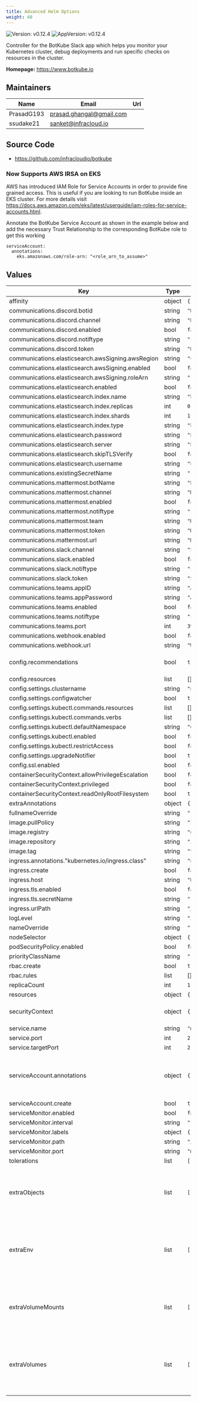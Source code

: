 ```yaml
---
title: Advanced Helm Options
weight: 40
---
```


![Version: v0.12.4](https://img.shields.io/badge/Version-v0.12.4-informational?style=flat-square) ![AppVersion: v0.12.4](https://img.shields.io/badge/AppVersion-v0.12.4-informational?style=flat-square)

Controller for the BotKube Slack app which helps you monitor your Kubernetes cluster, debug deployments and run specific checks on resources in the cluster.

**Homepage:** <https://www.botkube.io>

## Maintainers

| Name | Email | Url |
| ---- | ------ | --- |
| PrasadG193 | prasad.ghangal@gmail.com |  |
| ssudake21 | sanket@infracloud.io |  |

## Source Code

* <https://github.com/infracloudio/botkube>

### Now Supports AWS IRSA on EKS

AWS has introduced IAM Role for Service Accounts in order to provide fine grained access. This is useful if you are looking to run BotKube inside an EKS cluster. For more details visit https://docs.aws.amazon.com/eks/latest/userguide/iam-roles-for-service-accounts.html.

Annotate the BotKube Service Account as shown in the example below and add the necessary Trust Relationship to the corresponding BotKube role to get this working

```
serviceAccount:
  annotations:
    eks.amazonaws.com/role-arn: "<role_arn_to_assume>"
```

## Values

| Key                                               | Type   | Default                              | Description                                                                                                                                                                                                                                   |
|---------------------------------------------------|--------|--------------------------------------|-----------------------------------------------------------------------------------------------------------------------------------------------------------------------------------------------------------------------------------------------|
| affinity                                          | object | `{}`                                 |                                                                                                                                                                                                                                               |
| communications.discord.botid                      | string | `"DISCORD_BOT_ID"`                   |                                                                                                                                                                                                                                               |
| communications.discord.channel                    | string | `"DISCORD_CHANNEL_ID"`               |                                                                                                                                                                                                                                               |
| communications.discord.enabled                    | bool   | `false`                              |                                                                                                                                                                                                                                               |
| communications.discord.notiftype                  | string | `"short"`                            |                                                                                                                                                                                                                                               |
| communications.discord.token                      | string | `"DISCORD_TOKEN"`                    |                                                                                                                                                                                                                                               |
| communications.elasticsearch.awsSigning.awsRegion | string | `"us-east-1"`                        |                                                                                                                                                                                                                                               |
| communications.elasticsearch.awsSigning.enabled   | bool   | `false`                              |                                                                                                                                                                                                                                               |
| communications.elasticsearch.awsSigning.roleArn   | string | `""`                                 |                                                                                                                                                                                                                                               |
| communications.elasticsearch.enabled              | bool   | `false`                              |                                                                                                                                                                                                                                               |
| communications.elasticsearch.index.name           | string | `"botkube"`                          |                                                                                                                                                                                                                                               |
| communications.elasticsearch.index.replicas       | int    | `0`                                  |                                                                                                                                                                                                                                               |
| communications.elasticsearch.index.shards         | int    | `1`                                  |                                                                                                                                                                                                                                               |
| communications.elasticsearch.index.type           | string | `"botkube-event"`                    |                                                                                                                                                                                                                                               |
| communications.elasticsearch.password             | string | `"ELASTICSEARCH_PASSWORD"`           |                                                                                                                                                                                                                                               |
| communications.elasticsearch.server               | string | `"ELASTICSEARCH_ADDRESS"`            |                                                                                                                                                                                                                                               |
| communications.elasticsearch.skipTLSVerify        | bool   | `false`                              |                                                                                                                                                                                                                                               |
| communications.elasticsearch.username             | string | `"ELASTICSEARCH_USERNAME"`           |                                                                                                                                                                                                                                               |
| communications.existingSecretName                 | string | `""`                                 |                                                                                                                                                                                                                                               |
| communications.mattermost.botName                 | string | `"BotKube"`                          |                                                                                                                                                                                                                                               |
| communications.mattermost.channel                 | string | `"MATTERMOST_CHANNEL"`               |                                                                                                                                                                                                                                               |
| communications.mattermost.enabled                 | bool   | `false`                              |                                                                                                                                                                                                                                               |
| communications.mattermost.notiftype               | string | `"short"`                            |                                                                                                                                                                                                                                               |
| communications.mattermost.team                    | string | `"MATTERMOST_TEAM"`                  |                                                                                                                                                                                                                                               |
| communications.mattermost.token                   | string | `"MATTERMOST_TOKEN"`                 |                                                                                                                                                                                                                                               |
| communications.mattermost.url                     | string | `"MATTERMOST_SERVER_URL"`            |                                                                                                                                                                                                                                               |
| communications.slack.channel                      | string | `"SLACK_CHANNEL"`                    |                                                                                                                                                                                                                                               |
| communications.slack.enabled                      | bool   | `false`                              |                                                                                                                                                                                                                                               |
| communications.slack.notiftype                    | string | `"short"`                            |                                                                                                                                                                                                                                               |
| communications.slack.token                        | string | `"SLACK_API_TOKEN"`                  |                                                                                                                                                                                                                                               |
| communications.teams.appID                        | string | `"APPLICATION_ID"`                   |                                                                                                                                                                                                                                               |
| communications.teams.appPassword                  | string | `"APPLICATION_PASSWORD"`             |                                                                                                                                                                                                                                               |
| communications.teams.enabled                      | bool   | `false`                              |                                                                                                                                                                                                                                               |
| communications.teams.notiftype                    | string | `"short"`                            |                                                                                                                                                                                                                                               |
| communications.teams.port                         | int    | `3978`                               |                                                                                                                                                                                                                                               |
| communications.webhook.enabled                    | bool   | `false`                              |                                                                                                                                                                                                                                               |
| communications.webhook.url                        | string | `"WEBHOOK_URL"`                      |                                                                                                                                                                                                                                               |
| config.recommendations                            | bool   | `true`                               | about the best practices for the created resource                                                                                                                                                                                             |
| config.resources                                  | list   | []                                   |                                                                                                                                                                                                                                               |
| config.settings.clustername                       | string | `"not-configured"`                   |                                                                                                                                                                                                                                               |
| config.settings.configwatcher                     | bool   | `true`                               |                                                                                                                                                                                                                                               |
| config.settings.kubectl.commands.resources        | list   | []                                   |                                                                                                                                                                                                                                               |
| config.settings.kubectl.commands.verbs            | list   | []                                   |                                                                                                                                                                                                                                               |
| config.settings.kubectl.defaultNamespace          | string | `"default"`                          |                                                                                                                                                                                                                                               |
| config.settings.kubectl.enabled                   | bool   | `false`                              |                                                                                                                                                                                                                                               |
| config.settings.kubectl.restrictAccess            | bool   | `false`                              |                                                                                                                                                                                                                                               |
| config.settings.upgradeNotifier                   | bool   | `true`                               |                                                                                                                                                                                                                                               |
| config.ssl.enabled                                | bool   | `false`                              |                                                                                                                                                                                                                                               |
| containerSecurityContext.allowPrivilegeEscalation | bool   | `false`                              |                                                                                                                                                                                                                                               |
| containerSecurityContext.privileged               | bool   | `false`                              |                                                                                                                                                                                                                                               |
| containerSecurityContext.readOnlyRootFilesystem   | bool   | `true`                               |                                                                                                                                                                                                                                               |
| extraAnnotations                                  | object | `{}`                                 |                                                                                                                                                                                                                                               |
| fullnameOverride                                  | string | `""`                                 |                                                                                                                                                                                                                                               |
| image.pullPolicy                                  | string | `"IfNotPresent"`                     |                                                                                                                                                                                                                                               |
| image.registry                                    | string | `"ghcr.io"`                          |                                                                                                                                                                                                                                               |
| image.repository                                  | string | `"infracloudio/botkube"`             |                                                                                                                                                                                                                                               |
| image.tag                                         | string | `"v0.12.4"`                          |                                                                                                                                                                                                                                               |
| ingress.annotations."kubernetes.io/ingress.class" | string | `"nginx"`                            |                                                                                                                                                                                                                                               |
| ingress.create                                    | bool   | `false`                              |                                                                                                                                                                                                                                               |
| ingress.host                                      | string | `"HOST"`                             |                                                                                                                                                                                                                                               |
| ingress.tls.enabled                               | bool   | `false`                              |                                                                                                                                                                                                                                               |
| ingress.tls.secretName                            | string | `""`                                 |                                                                                                                                                                                                                                               |
| ingress.urlPath                                   | string | `"/"`                                |                                                                                                                                                                                                                                               |
| logLevel                                          | string | `"info"`                             |                                                                                                                                                                                                                                               |
| nameOverride                                      | string | `""`                                 |                                                                                                                                                                                                                                               |
| nodeSelector                                      | object | `{}`                                 |                                                                                                                                                                                                                                               |
| podSecurityPolicy.enabled                         | bool   | `false`                              |                                                                                                                                                                                                                                               |
| priorityClassName                                 | string | `""`                                 |                                                                                                                                                                                                                                               |
| rbac.create                                       | bool   | `true`                               |                                                                                                                                                                                                                                               |
| rbac.rules                                        | list   | []                                   |                                                                                                                                                                                                                                               |
| replicaCount                                      | int    | `1`                                  |                                                                                                                                                                                                                                               |
| resources                                         | object | `{}`                                 |                                                                                                                                                                                                                                               |
| securityContext                                   | object | `{"runAsGroup":101,"runAsUser":101}` | set to run as a Non-Privileged user by default                                                                                                                                                                                                |
| service.name                                      | string | `"metrics"`                          |                                                                                                                                                                                                                                               |
| service.port                                      | int    | `2112`                               |                                                                                                                                                                                                                                               |
| service.targetPort                                | int    | `2112`                               |                                                                                                                                                                                                                                               |
| serviceAccount.annotations                        | object | `{}`                                 | If not set and create is true, a name is generated using the fullname template annotations for the service account                                                                                                                            |
| serviceAccount.create                             | bool   | `true`                               |                                                                                                                                                                                                                                               |
| serviceMonitor.enabled                            | bool   | `false`                              |                                                                                                                                                                                                                                               |
| serviceMonitor.interval                           | string | `"10s"`                              |                                                                                                                                                                                                                                               |
| serviceMonitor.labels                             | object | `{}`                                 |                                                                                                                                                                                                                                               |
| serviceMonitor.path                               | string | `"/metrics"`                         |                                                                                                                                                                                                                                               |
| serviceMonitor.port                               | string | `"metrics"`                          |                                                                                                                                                                                                                                               |
| tolerations                                       | list   | `[]`                                 |                                                                                                                                                                                                                                               |
| extraObjects                                      | list   | `[]`                                 | Extra Kubernetes resources to create. Helm templating is allowed as it is evaluated before creating the resources.                                                                                                                            |
| extraEnv                                          | list   | `[]`                                 | Extra environment variables to pass to the BotKube container. For the syntax, see the [environment variable API](https://kubernetes.io/docs/reference/kubernetes-api/workload-resources/pod-v1/#environment-variables) document.              |
| extraVolumeMounts                                 | list   | `[]`                                 | Extra volume mounts to pass to the BotKube container. For the syntax, see the [Volumes API](https://kubernetes.io/docs/reference/kubernetes-api/workload-resources/pod-v1/#volumes-1) document.                                               |
| extraVolumes                                      | list   | `[]`                                 | Extra volumes to pass to the BotKube container. Mount it later with extraVolumeMounts. For the syntax, see the [mount Volumes API](https://kubernetes.io/docs/reference/kubernetes-api/config-and-storage-resources/volume/#Volume) document. |
